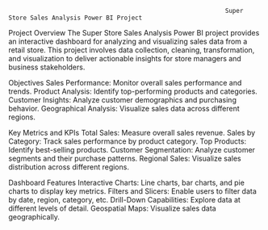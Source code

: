                                                                 Super Store Sales Analysis Power BI Project
Project Overview
The Super Store Sales Analysis Power BI project provides an interactive dashboard for analyzing and visualizing sales data from a retail store. This project involves data collection, cleaning, transformation, and visualization to deliver actionable insights for store managers and business stakeholders.

Objectives
Sales Performance: Monitor overall sales performance and trends.
Product Analysis: Identify top-performing products and categories.
Customer Insights: Analyze customer demographics and purchasing behavior.
Geographical Analysis: Visualize sales data across different regions.

Key Metrics and KPIs
Total Sales: Measure overall sales revenue.
Sales by Category: Track sales performance by product category.
Top Products: Identify best-selling products.
Customer Segmentation: Analyze customer segments and their purchase patterns.
Regional Sales: Visualize sales distribution across different regions.

Dashboard Features
Interactive Charts: Line charts, bar charts, and pie charts to display key metrics.
Filters and Slicers: Enable users to filter data by date, region, category, etc.
Drill-Down Capabilities: Explore data at different levels of detail.
Geospatial Maps: Visualize sales data geographically.
